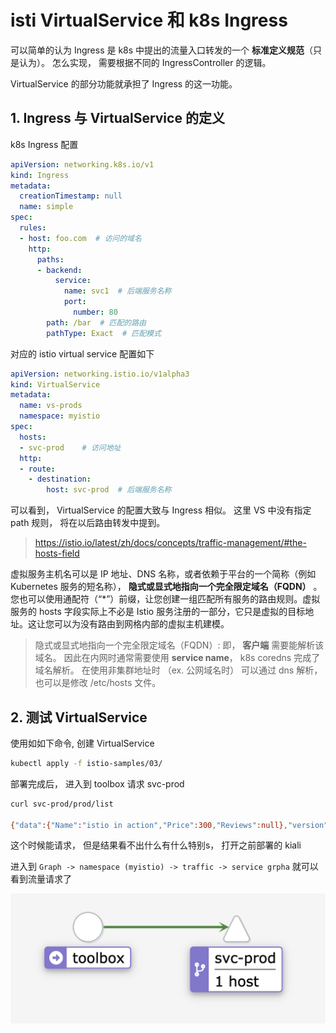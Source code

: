 # isti VirtualService 和 k8s Ingress

可以简单的认为 Ingress 是 k8s 中提出的流量入口转发的一个 **标准定义规范**（只是认为）。 怎么实现， 需要根据不同的 IngressController 的逻辑。

VirtualService 的部分功能就承担了 Ingress 的这一功能。

## 1. Ingress 与 VirtualService 的定义

k8s Ingress 配置

```yaml
apiVersion: networking.k8s.io/v1
kind: Ingress
metadata:
  creationTimestamp: null
  name: simple
spec:
  rules:
  - host: foo.com  # 访问的域名
    http:
      paths:
      - backend:
          service:
            name: svc1  # 后端服务名称
            port:
              number: 80
        path: /bar  # 匹配的路由
        pathType: Exact  # 匹配模式
```

对应的 istio virtual service 配置如下

```yaml
apiVersion: networking.istio.io/v1alpha3
kind: VirtualService
metadata:
  name: vs-prods
  namespace: myistio
spec:
  hosts:
  - svc-prod    # 访问地址
  http:
  - route:
    - destination:
        host: svc-prod  # 后端服务名称
```

可以看到，  VirtualService 的配置大致与 Ingress 相似。 这里 VS 中没有指定 path 规则， 将在以后路由转发中提到。

> https://istio.io/latest/zh/docs/concepts/traffic-management/#the-hosts-field

虚拟服务主机名可以是 IP 地址、DNS 名称，或者依赖于平台的一个简称（例如 Kubernetes 服务的短名称）， **隐式或显式地指向一个完全限定域名（FQDN）** 。您也可以使用通配符（“*”）前缀，让您创建一组匹配所有服务的路由规则。虚拟服务的 hosts 字段实际上不必是 Istio 服务注册的一部分，它只是虚拟的目标地址。这让您可以为没有路由到网格内部的虚拟主机建模。

> 隐式或显式地指向一个完全限定域名（FQDN）: 即， **客户端** 需要能解析该域名。  因此在内网时通常需要使用 **service name**， k8s coredns 完成了域名解析。 在使用非集群地址时 （ex. 公网域名时） 可以通过 dns 解析， 也可以是修改 /etc/hosts 文件。


## 2. 测试 VirtualService

使用如如下命令, 创建 VirtualService

```bash
kubectl apply -f istio-samples/03/
```

部署完成后， 进入到 toolbox 请求 svc-prod

```bash
curl svc-prod/prod/list

{"data":{"Name":"istio in action","Price":300,"Reviews":null},"version":"v1.0.0"}
```

这个时候能请求， 但是结果看不出什么有什么特别s， 打开之前部署的 kiali

进入到 `Graph -> namespace (myistio) -> traffic -> service grpha` 就可以看到流量请求了

![soolbox-svc-prod](./imgs/03/toolbox-svc-prod.png)

